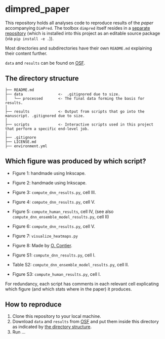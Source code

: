 # dimpred_paper

This repository holds all analyses code to reproduce results of the _paper_ accompanying `DimPred`. The toolbox `dimpred` itself resides in a [separate repository](https://github.com/PhilippKaniuth/dimpred) (which is installed into this project as an editable source package (via `pip install -e .`)).

Most directories and subdirectories have their own `README.md` explaining their content further.

`data` and `results` can be found on [OSF](https://osf.io/jtekq/).

## The directory structure

```
├── README.md
├── data                <-  .gitignored due to size.
│   └── processed       <- The final data forming the basis for results.
│
├── results             <- Output from scripts that go into the manuscript. .gitignored due to size.
│
├── scripts             <- Interactive scripts used in this project that perform a specific end-level job.
│
├── .gitignore
├── LICENSE.md
├── environment.yml
```

## Which figure was produced by which script?
- Figure 1: handmade using Inkscape.
- Figure 2: handmade using Inkscape.
- Figure 3: `compute_dnn_results.py`, cell III.
- Figure 4: `compute_dnn_results.py`, cell V.
- Figure 5: `compute_human_results`, cell IV, (see also `compute_dnn_ensemble_model_results.py`, cell II)
- Figure 6: `compute_dnn_results.py`, cell V.
- Figure 7: `visualize_heatmaps.py`
- Figure 8: Made by [O. Contier](https://github.com/oliver-contier).

- Figure S1: `compute_dnn_results.py`, cell I.
- Table S2: `compute_dnn_ensemble_model_results.py`, cell II.
- Figure S3: `compute_human_results.py`, cell I.

For redundancy, each script has comments in each relevant cell explicating which figure (and which stats where in the paper) it produces.

## How to reproduce
1. Clone this repository to your local machine.
2. Download `data` and `results` from [OSF](https://osf.io/jtekq/) and put them inside this directory as indicated by [the directory structure](#the-directory-structure).
3. Run ...
